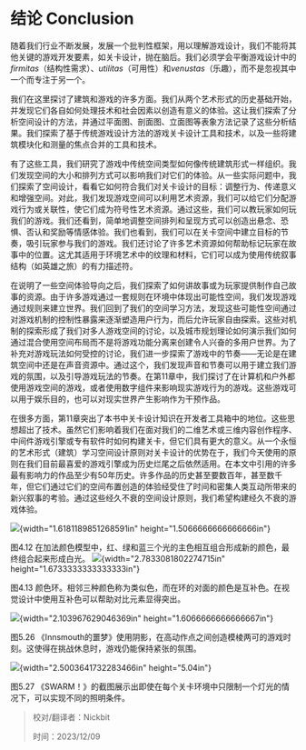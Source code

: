 # 结论 Conclusion

随着我们行业不断发展，发展一个批判性框架，用以理解游戏设计，我们不能将其他关键的游戏开发要素，如关卡设计，抛在脑后。我们必须学会平衡游戏设计中的 *firmitas*（结构性需求）、*utilitas*（可用性）和*venustas*（乐趣），而不是忽视其中一个而专注于另一个。

我们在这里探讨了建筑和游戏的许多方面。我们从两个艺术形式的历史基础开始，并发现它们各自如何处理技术和社会因素以创造有意义的体验。这让我们探索了分析空间设计的方法，并通过平面图、剖面图、立面图等表象方法记录了这些分析结果。我们探索了基于传统游戏设计方法的游戏关卡设计工具和技术，以及一些将建筑模块化和测量的焦点合并的工具和技术。

有了这些工具，我们研究了游戏中传统空间类型如何像传统建筑形式一样组织。我们发现空间的大小和排列方式可以影响我们对它们的体验。从一些实际问题中，我们探索了空间设计，看看它如何符合我们对关卡设计的目标：调整行为、传递意义和增强空间。对此，我们发现游戏空间可以利用艺术资源，我们可以给它们分配游戏行为或关联性，使它们成为符号性艺术资源。通过这些，我们可以教玩家如何玩我们的游戏。我们还看到，简单地调整空间排列和呈现方式可以创造出悬念、恐惧、否认和奖励等情感体验。我们也看到，我们可以在关卡空间中建立目标的节奏，吸引玩家参与我们的游戏。我们还讨论了许多艺术资源如何帮助标记玩家在故事中的位置。这尤其适用于环境艺术中的纹理和材料，它们可以成为使用传统叙事结构（如英雄之旅）的有力描述符。

在说明了一些空间体验导向之后，我们探索了如何讲故事或为玩家提供制作自己故事的资源。由于许多游戏通过一套规则在环境中体现出可能性空间，我们发现游戏通过规则来建立世界。我们回到了我们的空间学习方法，发现这些可能性空间通过对游戏机制的控制性暴露来逐渐塑造用户行为，而后允许玩家自由探索。这些对机制的探索形成了我们对多人游戏空间的讨论，以及城市规划理论如何演示我们如何通过混合使用空间布局而不是将游戏功能分离来创建令人兴奋的多用户世界。为了补充对游戏玩法如何受控的讨论，我们进一步探索了游戏中的节奏——无论是在建筑空间中还是在声音资源中。通过这个，我们发现声音和节奏可以用于建立我们游戏的氛围，以及引导游戏玩法的节奏。在第11章中，我们探讨了在计算机和户外都使用游戏空间的游戏，或者使用数字组件来影响现实游戏行为的游戏。这些游戏可以用于娱乐目的，也可以对现实世界产生影响作为干预作品。

在很多方面，第11章突出了本书中关卡设计知识在开发者工具箱中的地位。这些思想超出了技术。虽然它们影响着我们在面对我们的二维艺术或三维内容创作程序、中间件游戏引擎或专有软件时如何构建关卡，但它们具有更大的意义。从一个永恒的艺术形式（建筑）学习空间设计原则对关卡设计的优势在于，我们今天使用的原则在我们目前最喜爱的游戏引擎成为历史烂尾之后依然适用。在本文中引用的许多最有影响力的作品至少有50年历史。许多作品的历史甚至要数百年，甚至数千年，但它们通过它们的空间布置创造的体验经受住了时间和密集人类互动所带来的新兴叙事的考验。通过这些经久不衰的空间设计原则，我们希望构建经久不衰的游戏体验。

![](./media/media/image391.jpeg){width="1.6181189851268591in"
height="1.5066666666666666in"}

图4.12  在加法颜色模型中，红、绿和蓝三个光的主色相互组合形成新的颜色，最终组合起来形成白光。
![](./media/media/image392.jpeg){width="2.7833081802274715in"
height="1.6733333333333333in"}

图4.13 颜色环。相邻三种颜色称为类似色，而在环的对面的颜色是互补色。在视觉设计中使用互补色可以帮助对比元素显得突出。

![](./media/media/image393.jpeg){width="2.103967629046369in"
height="1.6066666666666667in"}

图5.26 《Innsmouth的噩梦》使用阴影，在高动作点之间创造模棱两可的游戏时刻。这使得在挑战休息时，游戏仍能保持紧张的氛围。

![](./media/media/image394.jpeg){width="2.5003641732283466in"
height="5.04in"}

图5.27 《SWARM！》的截图展示出即使在每个关卡环境中只限制一个灯光的情况下，可以实现不同的照明条件。



> 校对/翻译者：Nickbit
>
> 时间：2023/12/09
